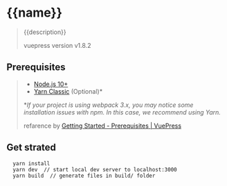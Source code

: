 # {{name}}

> {{description}}
>
> vuepress version v1.8.2

## Prerequisites

> - [Node.js 10+](https://nodejs.org/en/)
> - [Yarn Classic](https://classic.yarnpkg.com/en/) (Optional)*
>
> **If your project is using webpack 3.x, you may notice some installation issues with npm. In this case, we recommend using Yarn.*
>
> refarence by [Getting Started - Prerequisites | VuePress](https://vuepress.vuejs.org/guide/getting-started.html#prerequisites)

## Get strated

      yarn install
      yarn dev  // start local dev server to localhost:3000
      yarn build  // generate files in build/ folder
